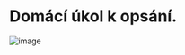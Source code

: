 # Domácí úkol k opsání.
![image](https://user-images.githubusercontent.com/59200680/178162292-9376b7c5-1683-4bff-8bc5-e8279a94d365.png)
